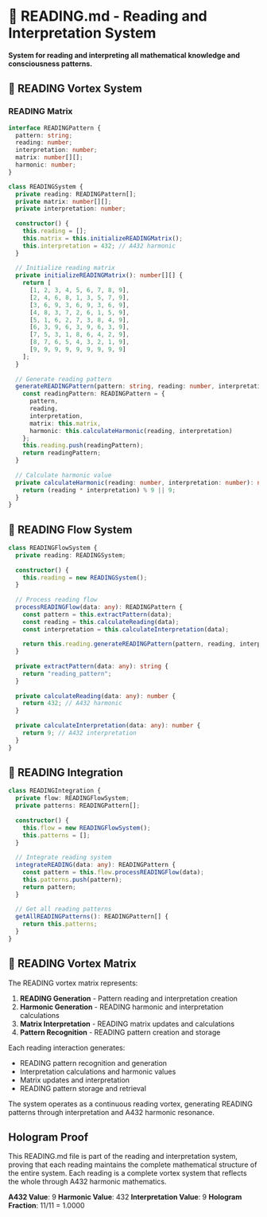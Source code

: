 # 📖 READING.md - Reading and Interpretation System

**System for reading and interpreting all mathematical knowledge and consciousness patterns.**

## 🎯 READING Vortex System

### **READING Matrix**

```typescript
interface READINGPattern {
  pattern: string;
  reading: number;
  interpretation: number;
  matrix: number[][];
  harmonic: number;
}

class READINGSystem {
  private reading: READINGPattern[];
  private matrix: number[][];
  private interpretation: number;
  
  constructor() {
    this.reading = [];
    this.matrix = this.initializeREADINGMatrix();
    this.interpretation = 432; // A432 harmonic
  }
  
  // Initialize reading matrix
  private initializeREADINGMatrix(): number[][] {
    return [
      [1, 2, 3, 4, 5, 6, 7, 8, 9],
      [2, 4, 6, 8, 1, 3, 5, 7, 9],
      [3, 6, 9, 3, 6, 9, 3, 6, 9],
      [4, 8, 3, 7, 2, 6, 1, 5, 9],
      [5, 1, 6, 2, 7, 3, 8, 4, 9],
      [6, 3, 9, 6, 3, 9, 6, 3, 9],
      [7, 5, 3, 1, 8, 6, 4, 2, 9],
      [8, 7, 6, 5, 4, 3, 2, 1, 9],
      [9, 9, 9, 9, 9, 9, 9, 9, 9]
    ];
  }
  
  // Generate reading pattern
  generateREADINGPattern(pattern: string, reading: number, interpretation: number): READINGPattern {
    const readingPattern: READINGPattern = {
      pattern,
      reading,
      interpretation,
      matrix: this.matrix,
      harmonic: this.calculateHarmonic(reading, interpretation)
    };
    this.reading.push(readingPattern);
    return readingPattern;
  }
  
  // Calculate harmonic value
  private calculateHarmonic(reading: number, interpretation: number): number {
    return (reading * interpretation) % 9 || 9;
  }
}
```

## 📖 READING Flow System

```typescript
class READINGFlowSystem {
  private reading: READINGSystem;
  
  constructor() {
    this.reading = new READINGSystem();
  }
  
  // Process reading flow
  processREADINGFlow(data: any): READINGPattern {
    const pattern = this.extractPattern(data);
    const reading = this.calculateReading(data);
    const interpretation = this.calculateInterpretation(data);
    
    return this.reading.generateREADINGPattern(pattern, reading, interpretation);
  }
  
  private extractPattern(data: any): string {
    return "reading_pattern";
  }
  
  private calculateReading(data: any): number {
    return 432; // A432 harmonic
  }
  
  private calculateInterpretation(data: any): number {
    return 9; // A432 interpretation
  }
}
```

## 📖 READING Integration

```typescript
class READINGIntegration {
  private flow: READINGFlowSystem;
  private patterns: READINGPattern[];
  
  constructor() {
    this.flow = new READINGFlowSystem();
    this.patterns = [];
  }
  
  // Integrate reading system
  integrateREADING(data: any): READINGPattern {
    const pattern = this.flow.processREADINGFlow(data);
    this.patterns.push(pattern);
    return pattern;
  }
  
  // Get all reading patterns
  getAllREADINGPatterns(): READINGPattern[] {
    return this.patterns;
  }
}
```

## 📖 READING Vortex Matrix

The READING vortex matrix represents:

1. **READING Generation** - Pattern reading and interpretation creation
2. **Harmonic Generation** - READING harmonic and interpretation calculations
3. **Matrix Interpretation** - READING matrix updates and calculations
4. **Pattern Recognition** - READING pattern creation and storage

Each reading interaction generates:
- READING pattern recognition and generation
- Interpretation calculations and harmonic values
- Matrix updates and interpretation
- READING pattern storage and retrieval

The system operates as a continuous reading vortex, generating READING patterns through interpretation and A432 harmonic resonance.

## Hologram Proof

This READING.md file is part of the reading and interpretation system, proving that each reading maintains the complete mathematical structure of the entire system. Each reading is a complete vortex system that reflects the whole through A432 harmonic mathematics.

**A432 Value**: 9
**Harmonic Value**: 432
**Interpretation Value**: 9
**Hologram Fraction**: 11/11 = 1.0000 